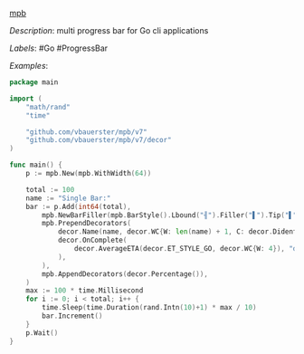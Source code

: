 [mpb](https://github.com/vbauerster/mpb)

*Description*: multi progress bar for Go cli applications

*Labels*: #Go #ProgressBar

*Examples*:

```go
package main

import (
    "math/rand"
    "time"

    "github.com/vbauerster/mpb/v7"
    "github.com/vbauerster/mpb/v7/decor"
)

func main() {
    p := mpb.New(mpb.WithWidth(64))

    total := 100
    name := "Single Bar:"
    bar := p.Add(int64(total),
        mpb.NewBarFiller(mpb.BarStyle().Lbound("╢").Filler("▌").Tip("▌").Padding("░").Rbound("╟")),
        mpb.PrependDecorators(
            decor.Name(name, decor.WC{W: len(name) + 1, C: decor.DidentRight}),
            decor.OnComplete(
                decor.AverageETA(decor.ET_STYLE_GO, decor.WC{W: 4}), "done",
            ),
        ),
        mpb.AppendDecorators(decor.Percentage()),
    )
    max := 100 * time.Millisecond
    for i := 0; i < total; i++ {
        time.Sleep(time.Duration(rand.Intn(10)+1) * max / 10)
        bar.Increment()
    }
    p.Wait()
}
```
